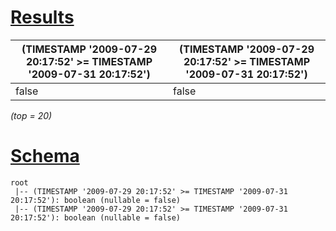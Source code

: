 # [Results](#tab/results)

|(TIMESTAMP '2009-07-29 20:17:52' >= TIMESTAMP '2009-07-31 20:17:52')|(TIMESTAMP '2009-07-29 20:17:52' >= TIMESTAMP '2009-07-31 20:17:52')|
|--------------------------------------------------------------------|--------------------------------------------------------------------|
|false                                                               |false                                                               |

_(top = 20)_

# [Schema](#tab/schema)

```shell
root
 |-- (TIMESTAMP '2009-07-29 20:17:52' >= TIMESTAMP '2009-07-31 20:17:52'): boolean (nullable = false)
 |-- (TIMESTAMP '2009-07-29 20:17:52' >= TIMESTAMP '2009-07-31 20:17:52'): boolean (nullable = false)

```
